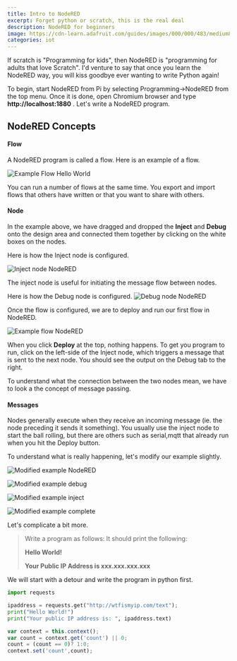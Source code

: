 ```yaml
---
title: Intro to NodeRED
excerpt: Forget python or scratch, this is the real deal
description: NodeRED for beginners
image: https://cdn-learn.adafruit.com/guides/images/000/000/483/medium800/node-red-screenshot.png
categories: iot
---
```


If scratch is "Programming for kids", then NodeRED is "programming for adults that love Scratch". I'd venture to say that once you learn 
the NodeRED way, you will kiss goodbye ever wanting to write Python again!


To begin, start NodeRED from Pi by selecting Programming->NodeRED from the top menu. Once it is done, open Chromium browser and type 
**http://localhost:1880** . Let's write a NodeRED program.

## NodeRED Concepts

#### Flow
A NodeRED program is called a flow. Here is an example of a flow.

![Example Flow Hello World](https://github.com/raspberrypisig/raspberrypisig.github.io/raw/master/assets/images/nodered-example-flow1.jpg)

You can run a number of flows at the same time. You export and import flows that others have written or that you want to share with others.

#### Node
In the example above, we have dragged and dropped the **Inject** and **Debug** onto the design area and connected them together by clicking 
on the white boxes on the nodes. 

Here is how the Inject node is configured.

![Inject node NodeRED](https://github.com/raspberrypisig/raspberrypisig.github.io/raw/master/assets/images/nodered-example-flow2.jpg)

The inject node is useful for initiating the message flow between nodes. 

Here is how the Debug node is configured.
![Debug node NodeRED](https://github.com/raspberrypisig/raspberrypisig.github.io/raw/master/assets/images/nodered-example-flow4.jpg)

Once the flow is configured, we are to deploy and run our first flow in NodeRED.

![Example flow NodeRED](https://github.com/raspberrypisig/raspberrypisig.github.io/raw/master/assets/images/nodered-example-flow9.jpg)

When you click **Deploy** at the top, nothing happens. To get you program to run, click on the left-side of the Inject node, which triggers a message that is sent to the next node. You should see the output on the Debug tab to the right.

To understand what the connection between the two nodes mean, we have to look a the concept of message passing.

#### Messages

Nodes generally execute when they receive an incoming message (ie. the node preceding it sends it something). You usually use the inject
node to start the ball rolling, but there are others such as serial,mqtt that already run when you hit the Deploy button.

To understand what is really happening, let's modify our example slightly.

![Modified example NodeRED](https://github.com/raspberrypisig/raspberrypisig.github.io/raw/master/assets/images/nodered-example-flow5.jpg)

![Modified example debug](https://github.com/raspberrypisig/raspberrypisig.github.io/raw/master/assets/images/nodered-example-flow6.jpg)

![Modified example inject](https://github.com/raspberrypisig/raspberrypisig.github.io/raw/master/assets/images/nodered-example-flow7.jpg)

![Modified example complete](https://github.com/raspberrypisig/raspberrypisig.github.io/raw/master/assets/images/nodered-example-flow8.jpg)

Let's complicate a bit more.

>Write a program as follows: It should print the following:
>
>**Hello World!**
>
>**Your Public IP Address is xxx.xxx.xxx.xxx**
>

We will start with a detour and write the program in python first.

```python
import requests

ipaddress = requests.get("http://wtfismyip.com/text");
print("Hello World!")
print("Your public IP address is: ", ipaddress.text)
```

```javascript
var context = this.context();
var count = context.get('count') || 0;
count = (count == 0)? 1:0;
context.set('count',count);
```

